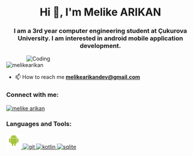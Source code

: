 
<h1 align="center">Hi 👋, I'm Melike ARIKAN</h1>
<h3 align="center">I am a 3rd year computer engineering student at Çukurova University. I am interested in android mobile application development.</h3>
<img align="right" alt="Coding" width="450" src =https://res.cloudinary.com/practicaldev/image/fetch/s--2bZIjPGC--/c_limit%2Cf_auto%2Cfl_progressive%2Cq_66%2Cw_880/https://dev-to-uploads.s3.amazonaws.com/i/d4tvukbt5mra37cvwklk.gif>
<p align="left"> <img src="https://komarev.com/ghpvc/?username=melikearikan&label=Profile%20views&color=0e75b6&style=flat" alt="melikearikan" /> </p>

- 📫 How to reach me **melikearikandev@gmail.com**

<h3 align="left">Connect with me:</h3>
<p align="left">
<a href="https://www.linkedin.com/in/melike-ar%C4%B1kan-0329751b9/" target="blank"><img align="center" src="https://raw.githubusercontent.com/rahuldkjain/github-profile-readme-generator/master/src/images/icons/Social/linked-in-alt.svg" alt="melike arikan" height="30" width="40" /></a>
</p>

<h3 align="left">Languages and Tools:</h3>
<p align="left"> <a href="https://developer.android.com" target="_blank" rel="noreferrer"> <img src="https://raw.githubusercontent.com/devicons/devicon/master/icons/android/android-original-wordmark.svg" alt="android" width="40" height="40"/> </a> <a href="https://git-scm.com/" target="_blank" rel="noreferrer"> <img src="https://www.vectorlogo.zone/logos/git-scm/git-scm-icon.svg" alt="git" width="40" height="40"/> </a> <a href="https://kotlinlang.org" target="_blank" rel="noreferrer"> <img src="https://www.vectorlogo.zone/logos/kotlinlang/kotlinlang-icon.svg" alt="kotlin" width="40" height="40"/> </a> <a href="https://www.sqlite.org/" target="_blank" rel="noreferrer"> <img src="https://www.vectorlogo.zone/logos/sqlite/sqlite-icon.svg" alt="sqlite" width="40" height="40"/> </a> </p>



